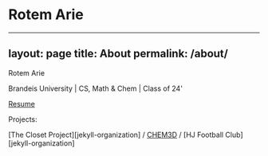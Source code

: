 # Rotem Arie

---
layout: page
title: About
permalink: /about/
---

Rotem Arie

Brandeis University | CS, Math & Chem | Class of 24'

[Resume](https://drive.google.com/file/d/1C6Xt1cynHBZ2QXZP7MAQBwBBS_RLnkw0/view?usp=drive_link)

Projects:

[The Closet Project][jekyll-organization] /
[CHEM3D](https://github.com/jekyll/jekyll) / 
[HJ Football Club][jekyll-organization]



